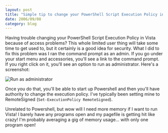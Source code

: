 ```yaml
---
layout: post
title: "Simple tip to change your PowerShell Script Execution Policy in Vista"
date: 2006/09/08
category: blog
---
```


Having trouble changing your PowerShell Script Execution Policy in Vista because of access problems? This whole limited user thing will take some time to get used to, but it certainly is a good idea for security. What I did to fix this problem was I ran the command prompt as an admin. If you go under your start menu and accessories, you'll see a link to the command prompt. If you right click on it, you'll see an option to run as administrator. Here's a screenshot:

![Run as administrator](https://s3.amazonaws.com/mohundro/blog/2006-09-07-cmd-admin.png)

Once you do that, you'll be able to start up Powershell and then you'll have authority to change the execution policy. I've typically been setting mine to RemoteSigned (`Set-ExecutionPolicy RemoteSigned`).

Unrelated to Powershell, but wow will I need more memory if I want to run Vista! I barely have any programs open and my pagefile is getting hit like crazy! I'm probably averaging a gig of memory usage... with only one program open!


